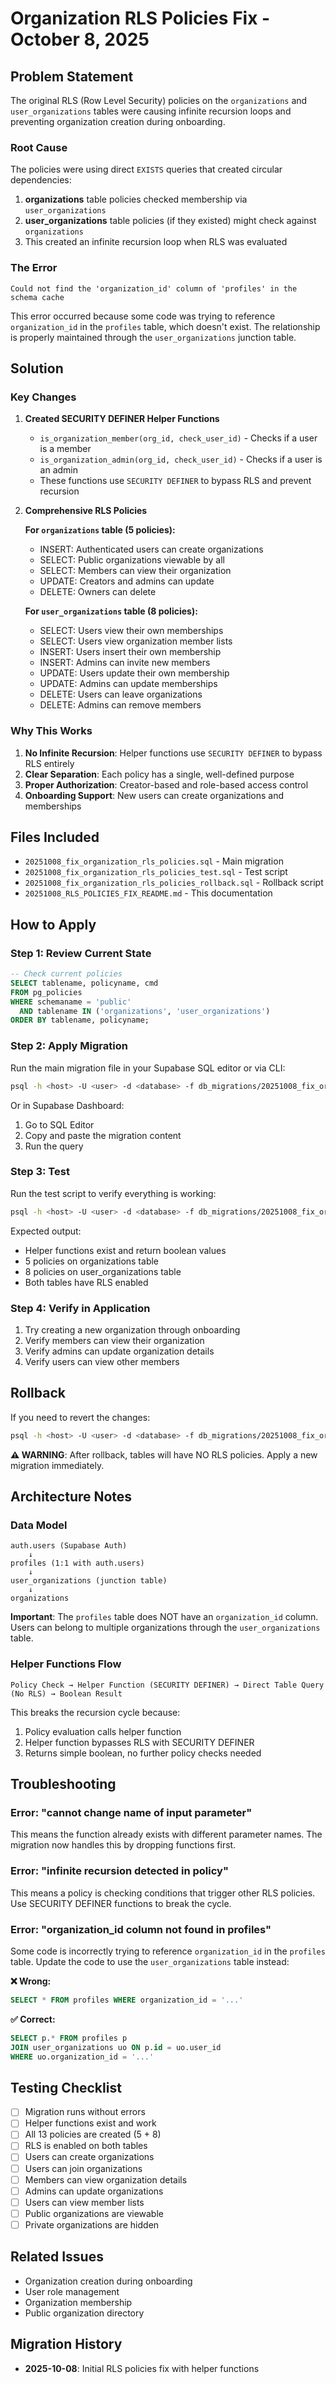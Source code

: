 # Organization RLS Policies Fix - October 8, 2025

## Problem Statement

The original RLS (Row Level Security) policies on the `organizations` and `user_organizations` tables were causing infinite recursion loops and preventing organization creation during onboarding.

### Root Cause

The policies were using direct `EXISTS` queries that created circular dependencies:

1. **organizations** table policies checked membership via `user_organizations`
2. **user_organizations** table policies (if they existed) might check against `organizations`
3. This created an infinite recursion loop when RLS was evaluated

### The Error

```
Could not find the 'organization_id' column of 'profiles' in the schema cache
```

This error occurred because some code was trying to reference `organization_id` in the `profiles` table, which doesn't exist. The relationship is properly maintained through the `user_organizations` junction table.

## Solution

### Key Changes

1. **Created SECURITY DEFINER Helper Functions**
   - `is_organization_member(org_id, check_user_id)` - Checks if a user is a member
   - `is_organization_admin(org_id, check_user_id)` - Checks if a user is an admin
   - These functions use `SECURITY DEFINER` to bypass RLS and prevent recursion

2. **Comprehensive RLS Policies**

   **For `organizations` table (5 policies):**
   - INSERT: Authenticated users can create organizations
   - SELECT: Public organizations viewable by all
   - SELECT: Members can view their organization
   - UPDATE: Creators and admins can update
   - DELETE: Owners can delete

   **For `user_organizations` table (8 policies):**
   - SELECT: Users view their own memberships
   - SELECT: Users view organization member lists
   - INSERT: Users insert their own membership
   - INSERT: Admins can invite new members
   - UPDATE: Users update their own membership
   - UPDATE: Admins can update memberships
   - DELETE: Users can leave organizations
   - DELETE: Admins can remove members

### Why This Works

1. **No Infinite Recursion**: Helper functions use `SECURITY DEFINER` to bypass RLS entirely
2. **Clear Separation**: Each policy has a single, well-defined purpose
3. **Proper Authorization**: Creator-based and role-based access control
4. **Onboarding Support**: New users can create organizations and memberships

## Files Included

- `20251008_fix_organization_rls_policies.sql` - Main migration
- `20251008_fix_organization_rls_policies_test.sql` - Test script
- `20251008_fix_organization_rls_policies_rollback.sql` - Rollback script
- `20251008_RLS_POLICIES_FIX_README.md` - This documentation

## How to Apply

### Step 1: Review Current State

```sql
-- Check current policies
SELECT tablename, policyname, cmd 
FROM pg_policies 
WHERE schemaname = 'public' 
  AND tablename IN ('organizations', 'user_organizations')
ORDER BY tablename, policyname;
```

### Step 2: Apply Migration

Run the main migration file in your Supabase SQL editor or via CLI:

```bash
psql -h <host> -U <user> -d <database> -f db_migrations/20251008_fix_organization_rls_policies.sql
```

Or in Supabase Dashboard:
1. Go to SQL Editor
2. Copy and paste the migration content
3. Run the query

### Step 3: Test

Run the test script to verify everything is working:

```bash
psql -h <host> -U <user> -d <database> -f db_migrations/20251008_fix_organization_rls_policies_test.sql
```

Expected output:
- Helper functions exist and return boolean values
- 5 policies on organizations table
- 8 policies on user_organizations table
- Both tables have RLS enabled

### Step 4: Verify in Application

1. Try creating a new organization through onboarding
2. Verify members can view their organization
3. Verify admins can update organization details
4. Verify users can view other members

## Rollback

If you need to revert the changes:

```bash
psql -h <host> -U <user> -d <database> -f db_migrations/20251008_fix_organization_rls_policies_rollback.sql
```

**⚠️ WARNING**: After rollback, tables will have NO RLS policies. Apply a new migration immediately.

## Architecture Notes

### Data Model

```
auth.users (Supabase Auth)
    ↓
profiles (1:1 with auth.users)
    ↓
user_organizations (junction table)
    ↓
organizations
```

**Important**: The `profiles` table does NOT have an `organization_id` column. Users can belong to multiple organizations through the `user_organizations` table.

### Helper Functions Flow

```
Policy Check → Helper Function (SECURITY DEFINER) → Direct Table Query (No RLS) → Boolean Result
```

This breaks the recursion cycle because:
1. Policy evaluation calls helper function
2. Helper function bypasses RLS with SECURITY DEFINER
3. Returns simple boolean, no further policy checks needed

## Troubleshooting

### Error: "cannot change name of input parameter"

This means the function already exists with different parameter names. The migration now handles this by dropping functions first.

### Error: "infinite recursion detected in policy"

This means a policy is checking conditions that trigger other RLS policies. Use SECURITY DEFINER functions to break the cycle.

### Error: "organization_id column not found in profiles"

Some code is incorrectly trying to reference `organization_id` in the `profiles` table. Update the code to use the `user_organizations` table instead:

**❌ Wrong:**
```sql
SELECT * FROM profiles WHERE organization_id = '...'
```

**✅ Correct:**
```sql
SELECT p.* FROM profiles p
JOIN user_organizations uo ON p.id = uo.user_id
WHERE uo.organization_id = '...'
```

## Testing Checklist

- [ ] Migration runs without errors
- [ ] Helper functions exist and work
- [ ] All 13 policies are created (5 + 8)
- [ ] RLS is enabled on both tables
- [ ] Users can create organizations
- [ ] Users can join organizations
- [ ] Members can view organization details
- [ ] Admins can update organizations
- [ ] Users can view member lists
- [ ] Public organizations are viewable
- [ ] Private organizations are hidden

## Related Issues

- Organization creation during onboarding
- User role management
- Organization membership
- Public organization directory

## Migration History

- **2025-10-08**: Initial RLS policies fix with helper functions
